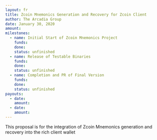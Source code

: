 ```yaml
---
layout: fr
title: Zcoin Mnemonics Generation and Recovery for Zcoin Client
author: The Arcadia Group
date: January 30, 2020
amount: 
milestones:
  - name: Initial Start of Zcoin Mnemonics Project
    funds: 
    done:
    status: unfinished
  - name: Release of Testable Binaries
    funds: 
    done:
    status: unfinished
  - name: Completion and PR of Final Version
    funds: 
    done:
    status: unfinished
payouts:
  - date:
    amount:
  - date:
    amount:
---
```

This proposal is for the integration of Zcoin Mnemonics generation and recovery into the rich client wallet
